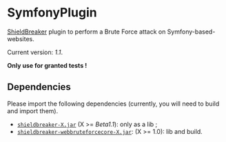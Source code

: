 SymfonyPlugin
=============

[ShieldBreaker][1] plugin to perform a Brute Force attack on Symfony-based-websites.

Current version: _1.1_.

**Only use for granted tests !**

Dependencies
------------
Please import the following dependencies (currently, you will need to build and import them).
 - [`shieldbreaker-X.jar`][1] (X >= _Beta1.1_): only as a lib ;
 - [`shieldbreaker-webbruteforcecore-X.jar`][2]: (X >= 1.0): lib and build.

[1]: https://github.com/PandatiX/ShieldBreaker
[2]: https://github.com/PandatiX/ShieldBreaker-WebBruteForceCore